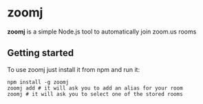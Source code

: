 # zoomj

**zoomj** is a simple Node.js tool to automatically join zoom.us rooms

## Getting started

To use zoomj just install it from npm and run it:
```
npm install -g zoomj
zoomj add # it will ask you to add an alias for your room
zoomj # it will ask you to select one of the stored rooms
```
